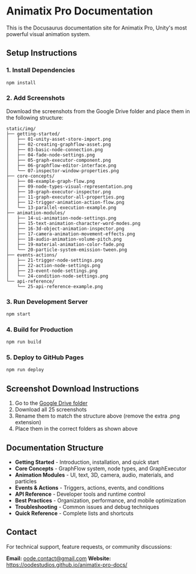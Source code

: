 # Animatix Pro Documentation

This is the Docusaurus documentation site for Animatix Pro, Unity's most powerful visual animation system.

## Setup Instructions

### 1. Install Dependencies

```bash
npm install
```

### 2. Add Screenshots

Download the screenshots from the Google Drive folder and place them in the following structure:

```
static/img/
├── getting-started/
│   ├── 01-unity-asset-store-import.png
│   ├── 02-creating-graphflow-asset.png
│   ├── 03-basic-node-connection.png
│   ├── 04-fade-node-settings.png
│   ├── 05-graph-executor-component.png
│   ├── 06-graphflow-editor-interface.png
│   └── 07-inspector-window-properties.png
├── core-concepts/
│   ├── 08-example-graph-flow.png
│   ├── 09-node-types-visual-representation.png
│   ├── 10-graph-executor-inspector.png
│   ├── 11-graph-executor-all-properties.png
│   ├── 12-trigger-animation-action-flow.png
│   └── 13-parallel-execution-example.png
├── animation-modules/
│   ├── 14-ui-animation-node-settings.png
│   ├── 15-text-animation-character-word-modes.png
│   ├── 16-3d-object-animation-inspector.png
│   ├── 17-camera-animation-movement-effects.png
│   ├── 18-audio-animation-volume-pitch.png
│   ├── 19-material-animation-color-fade.png
│   └── 20-particle-system-emission-tween.png
├── events-actions/
│   ├── 21-trigger-node-settings.png
│   ├── 22-action-node-settings.png
│   ├── 23-event-node-settings.png
│   └── 24-condition-node-settings.png
└── api-reference/
    └── 25-api-reference-example.png
```

### 3. Run Development Server

```bash
npm start
```

### 4. Build for Production

```bash
npm run build
```

### 5. Deploy to GitHub Pages

```bash
npm run deploy
```

## Screenshot Download Instructions

1. Go to the [Google Drive folder](https://drive.google.com/drive/folders/1bbb447-HpfjXdRloaLp3PlFkPvDiScVz?usp=sharing)
2. Download all 25 screenshots
3. Rename them to match the structure above (remove the extra .png extension)
4. Place them in the correct folders as shown above

## Documentation Structure

- **Getting Started** - Introduction, installation, and quick start
- **Core Concepts** - GraphFlow system, node types, and GraphExecutor
- **Animation Modules** - UI, text, 3D, camera, audio, materials, and particles
- **Events & Actions** - Triggers, actions, events, and conditions
- **API Reference** - Developer tools and runtime control
- **Best Practices** - Organization, performance, and mobile optimization
- **Troubleshooting** - Common issues and debug techniques
- **Quick Reference** - Complete lists and shortcuts

## Contact

For technical support, feature requests, or community discussions:

**Email:** oode.contact@gmail.com
**Website:** https://oodestudios.github.io/animatix-pro-docs/